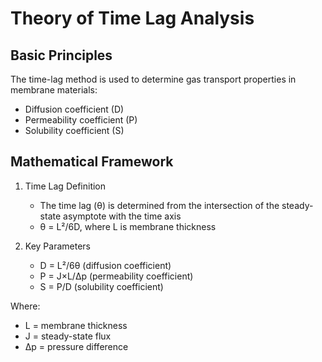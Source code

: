 # Theory of Time Lag Analysis

## Basic Principles

The time-lag method is used to determine gas transport properties in membrane materials:
- Diffusion coefficient (D)
- Permeability coefficient (P)
- Solubility coefficient (S)

## Mathematical Framework

1. Time Lag Definition
   - The time lag (θ) is determined from the intersection of the steady-state asymptote with the time axis
   - θ = L²/6D, where L is membrane thickness

2. Key Parameters
   - D = L²/6θ (diffusion coefficient)
   - P = J×L/Δp (permeability coefficient)
   - S = P/D (solubility coefficient)

Where:
- L = membrane thickness
- J = steady-state flux
- Δp = pressure difference
